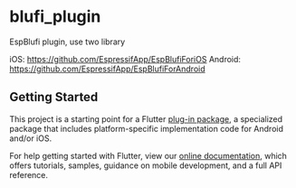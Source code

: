 # blufi_plugin

EspBlufi plugin, use two library

iOS: https://github.com/EspressifApp/EspBlufiForiOS
Android: https://github.com/EspressifApp/EspBlufiForAndroid

## Getting Started

This project is a starting point for a Flutter
[plug-in package](https://flutter.dev/developing-packages/),
a specialized package that includes platform-specific implementation code for
Android and/or iOS.

For help getting started with Flutter, view our
[online documentation](https://flutter.dev/docs), which offers tutorials,
samples, guidance on mobile development, and a full API reference.

